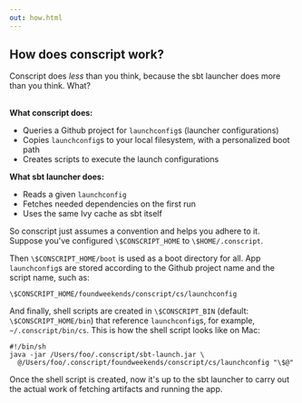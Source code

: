 ```yaml
---
out: how.html
---
```


How does conscript work?
------------------------

Conscript does *less* than you think, because the sbt launcher does more than
you think. What?

<br>**What conscript does:**

- Queries a Github project for `launchconfig`s (launcher configurations)
- Copies `launchconfig`s to your local filesystem, with a personalized boot path
- Creates scripts to execute the launch configurations

**What sbt launcher does:**

- Reads a given `launchconfig`
- Fetches needed dependencies on the first run
- Uses the same Ivy cache as sbt itself

So conscript just assumes a convention and helps you adhere to
it.
Suppose you've configured `\$CONSCRIPT_HOME` to `\$HOME/.conscript`.

Then `\$CONSCRIPT_HOME/boot` is used as a boot directory for
all.
App `launchconfig`s are stored according to the Github
project name and the script name, such as:

    \$CONSCRIPT_HOME/foundweekends/conscript/cs/launchconfig

And finally, shell scripts are created in `\$CONSCRIPT_BIN`
(default: `\$CONSCRIPT_HOME/bin`) that reference `launchconfig`s,
for example, `~/.conscript/bin/cs`. This is how the shell script looks like on Mac:

```
#!/bin/sh
java -jar /Users/foo/.conscript/sbt-launch.jar \
  @/Users/foo/.conscript/foundweekends/conscript/cs/launchconfig "\$@"
```

Once the shell script is created, now it's up to the sbt launcher to carry out the actual work of fetching artifacts and running the app.
